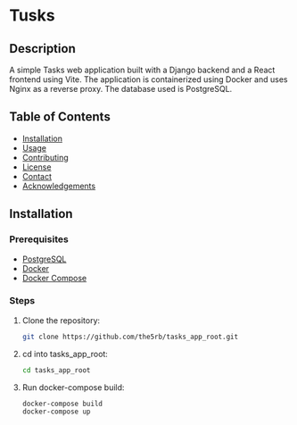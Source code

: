 # Tusks

## Description
A simple Tasks web application built with a Django backend and a React frontend using Vite. The application is containerized using Docker and uses Nginx as a reverse proxy. The database used is PostgreSQL.

## Table of Contents
- [Installation](#installation)
- [Usage](#usage)
- [Contributing](#contributing)
- [License](#license)
- [Contact](#contact)
- [Acknowledgements](#acknowledgements)

## Installation

### Prerequisites
- [PostgreSQL](https://www.postgresql.org/download/)
- [Docker](https://docs.docker.com/get-docker/)
- [Docker Compose](https://docs.docker.com/compose/install/)

### Steps
1. Clone the repository:
   ```sh
   git clone https://github.com/the5rb/tasks_app_root.git
2. cd into tasks_app_root:
   ```sh
   cd tasks_app_root
3. Run docker-compose build:
   ```sh
   docker-compose build
   docker-compose up
